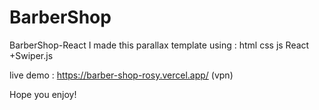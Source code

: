 # BarberShop
BarberShop-React
 I made this parallax template using : 
 html
 css
 js
 React
 +Swiper.js

 live demo : https://barber-shop-rosy.vercel.app/  (vpn)

 Hope you enjoy!
